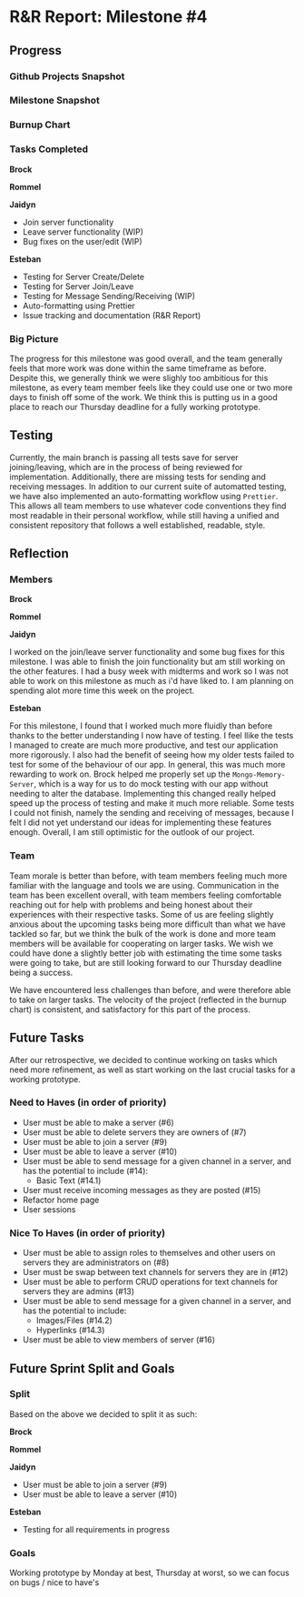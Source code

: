 # R&R Report: Milestone #4

## Progress

### Github Projects Snapshot

### Milestone Snapshot

### Burnup Chart

### Tasks Completed

**Brock**

**Rommel**

**Jaidyn**

- Join server functionality
- Leave server functionality (WIP)
- Bug fixes on the user/edit (WIP)

**Esteban**

- Testing for Server Create/Delete
- Testing for Server Join/Leave
- Testing for Message Sending/Receiving (WIP)
- Auto-formatting using Prettier
- Issue tracking and documentation (R&R Report)

### Big Picture

The progress for this milestone was good overall, and the team generally feels that more work was done within the same timeframe as before. Despite this, we generally think we were slighly too ambitious for this milestone, as every team member feels like they could use one or two more days to finish off some of the work. We think this is putting us in a good place to reach our Thursday deadline for a fully working prototype.

## Testing

Currently, the main branch is passing all tests save for server joining/leaving, which are in the process of being reviewed for implementation. Additionally, there are missing tests for sending and receiving messages. In addition to our current suite of automatted testing, we have also implemented an auto-formatting workflow using `Prettier`. This allows all team members to use whatever code conventions they find most readable in their personal workflow, while still having a unified and consistent repository that follows a well established, readable, style. 

## Reflection

### Members

**Brock**

**Rommel**

**Jaidyn**

I worked on the join/leave server functionality and some bug fixes for this milestone. I was able to finish the join functionality but am still working on the other features. I had a busy week with midterms and work so I was not able to work on this milestone as much as i'd have liked to. I am planning on spending alot more time this week on the project.

**Esteban**

For this milestone, I found that I worked much more fluidly than before thanks to the better understanding I now have of testing. I feel llike the tests I managed to create are much more productive, and test our application more rigorously. I also had the benefit of seeing how my older tests failed to test for some of the behaviour of our app. In general, this was much more rewarding to work on. Brock helped me properly set up the `Mongo-Memory-Server`, which is a way for us to do mock testing with our app without needing to alter the database. Implementing this changed really helped speed up the process of testing and make it much more reliable. Some tests I could not finish, namely the sending and receiving of messages, because I felt I did not yet understand our ideas for implementing these features enough. Overall, I am still optimistic for the outlook of our project.

### Team

Team morale is better than before, with team members feeling much more familiar with the language and tools we are using. Communication in the team has been excellent overall, with team members feeling comfortable reaching out for help with problems and being honest about their experiences with their respective tasks. Some of us are feeling slightly anxious about the upcoming tasks being more difficult than what we have tackled so far, but we think the bulk of the work is done and more team members will be available for cooperating on larger tasks. We wish we could have done a slightly better job with estimating the time some tasks were going to take, but are still looking forward to our Thursday deadline being a success. 

We have encountered less challenges than before, and were therefore able to take on larger tasks. The velocity of the project (reflected in the burnup chart) is consistent, and satisfactory for this part of the process.

## Future Tasks

After our retrospective, we decided to continue working on tasks which need more refinement, as well as start working on the last crucial tasks for a working prototype.

### Need to Haves (in order of priority)

- User must be able to make a server (#6)
- User must be able to delete servers they are owners of (#7)
- User must be able to join a server (#9)
- User must be able to leave a server (#10)
- User must be able to send message for a given channel in a server, and has the potential to include (#14):
  - Basic Text (#14.1)
- User must receive incoming messages as they are posted (#15)
- Refactor home page
- User sessions

### Nice To Haves (in order of priority)

- User must be able to assign roles to themselves and other users on servers they are administrators on (#8)
- User must be swap between text channels for servers they are in (#12)
- User must be able to perform CRUD operations for text channels for servers they are admins (#13)
- User must be able to send message for a given channel in a server, and has the potential to include:
  - Images/Files (#14.2)
  - Hyperlinks (#14.3)
- User must be able to view members of server (#16)

## Future Sprint Split and Goals

### Split

Based on the above we decided to split it as such:

**Brock**

**Rommel**

**Jaidyn**

- User must be able to join a server (#9)
- User must be able to leave a server (#10)

**Esteban**

- Testing for all requirements in progress

### Goals

Working prototype by Monday at best, Thursday at worst, so we can focus on bugs / nice to have's
